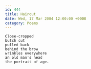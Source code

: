 ```yaml
---
id: 444
title: Haircut
date: Wed, 17 Mar 2004 12:00:00 +0000
category: Poems
---
```


    Close-cropped  
    butch cut  
    pulled back  
    behind the brow  
    wrinkles everywhere  
    an old man's head  
    the portrait of age.


